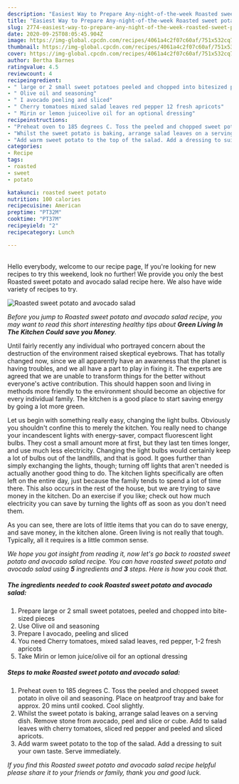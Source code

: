 ```yaml
---
description: "Easiest Way to Prepare Any-night-of-the-week Roasted sweet potato and avocado salad"
title: "Easiest Way to Prepare Any-night-of-the-week Roasted sweet potato and avocado salad"
slug: 2774-easiest-way-to-prepare-any-night-of-the-week-roasted-sweet-potato-and-avocado-salad
date: 2020-09-25T08:05:45.904Z
image: https://img-global.cpcdn.com/recipes/4061a4c2f07c60af/751x532cq70/roasted-sweet-potato-and-avocado-salad-recipe-main-photo.jpg
thumbnail: https://img-global.cpcdn.com/recipes/4061a4c2f07c60af/751x532cq70/roasted-sweet-potato-and-avocado-salad-recipe-main-photo.jpg
cover: https://img-global.cpcdn.com/recipes/4061a4c2f07c60af/751x532cq70/roasted-sweet-potato-and-avocado-salad-recipe-main-photo.jpg
author: Bertha Barnes
ratingvalue: 4.5
reviewcount: 4
recipeingredient:
- " large or 2 small sweet potatoes peeled and chopped into bitesized pieces"
- " Olive oil and seasoning"
- " I avocado peeling and sliced"
- " Cherry tomatoes mixed salad leaves red pepper 12 fresh apricots"
- " Mirin or lemon juiceolive oil for an optional dressing"
recipeinstructions:
- "Preheat oven to 185 degrees C. Toss the peeled and chopped sweet potato in olive oil and seasoning. Place on heatproof tray and bake for approx. 20 mins until cooked. Cool slightly."
- "Whilst the sweet potato is baking, arrange salad leaves on a serving dish. Remove stone from avocado, peel and slice or cube. Add to salad leaves with cherry tomatoes, sliced red pepper and peeled and sliced apricots."
- "Add warm sweet potato to the top of the salad. Add a dressing to suit your own taste. Serve immediately."
categories:
- Recipe
tags:
- roasted
- sweet
- potato

katakunci: roasted sweet potato 
nutrition: 100 calories
recipecuisine: American
preptime: "PT32M"
cooktime: "PT37M"
recipeyield: "2"
recipecategory: Lunch

---
```

<br>
Hello everybody, welcome to our recipe page, If you're looking for new recipes to try this weekend, look no further! We provide you only the best Roasted sweet potato and avocado salad recipe here. We also have wide variety of recipes to try.
<br>


![Roasted sweet potato and avocado salad](https://img-global.cpcdn.com/recipes/4061a4c2f07c60af/751x532cq70/roasted-sweet-potato-and-avocado-salad-recipe-main-photo.jpg)

<i>Before you jump to Roasted sweet potato and avocado salad recipe, you may want to read this short interesting healthy tips about 
<strong>Green Living In The Kitchen Could save you Money</strong>.</i>
</br>

Until fairly recently any individual who portrayed concern about the destruction of the environment raised skeptical eyebrows. That has totally changed now, since we all apparently have an awareness that the planet is having troubles, and we all have a part to play in fixing it. The experts are agreed that we are unable to transform things for the better without everyone's active contribution. This should happen soon and living in methods more friendly to the environment should become an objective for every individual family. The kitchen is a good place to start saving energy by going a lot more green.

Let us begin with something really easy, changing the light bulbs. Obviously you shouldn't confine this to merely the kitchen. You really need to change your incandescent lights with energy-saver, compact fluorescent light bulbs. They cost a small amount more at first, but they last ten times longer, and use much less electricity. Changing the light bulbs would certainly keep a lot of bulbs out of the landfills, and that is good. It goes further than simply exchanging the lights, though; turning off lights that aren't needed is actually another good thing to do. The kitchen lights specifically are often left on the entire day, just because the family tends to spend a lot of time there. This also occurs in the rest of the house, but we are trying to save money in the kitchen. Do an exercise if you like; check out how much electricity you can save by turning the lights off as soon as you don't need them.

As you can see, there are lots of little items that you can do to save energy, and save money, in the kitchen alone. Green living is not really that tough. Typically, all it requires is a little common sense.


<i>We hope you got insight from reading it, now let's go back to roasted sweet potato and avocado salad recipe. You can have roasted sweet potato and avocado salad using <strong>5</strong> ingredients and <strong>3</strong> steps. Here is how you cook that.
</i>

##### The ingredients needed to cook Roasted sweet potato and avocado salad:

1. Prepare  large or 2 small sweet potatoes, peeled and chopped into bite-sized pieces
1. Use  Olive oil and seasoning
1. Prepare  I avocado, peeling and sliced
1. You need  Cherry tomatoes, mixed salad leaves, red pepper, 1-2 fresh apricots
1. Take  Mirin or lemon juice/olive oil for an optional dressing


##### Steps to make Roasted sweet potato and avocado salad:

1. Preheat oven to 185 degrees C. Toss the peeled and chopped sweet potato in olive oil and seasoning. Place on heatproof tray and bake for approx. 20 mins until cooked. Cool slightly.
1. Whilst the sweet potato is baking, arrange salad leaves on a serving dish. Remove stone from avocado, peel and slice or cube. Add to salad leaves with cherry tomatoes, sliced red pepper and peeled and sliced apricots.
1. Add warm sweet potato to the top of the salad. Add a dressing to suit your own taste. Serve immediately.


<i>If you find this Roasted sweet potato and avocado salad recipe helpful please share it to your friends or family, thank you and good luck.</i>

